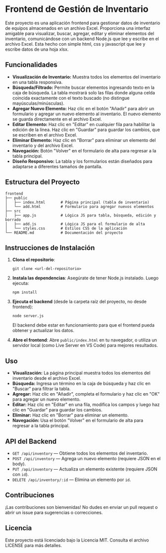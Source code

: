 # Frontend de Gestión de Inventario

Este proyecto es una aplicación frontend para gestionar datos de inventario de equipos almacenados en un archivo Excel. Proporciona una interfaz amigable para visualizar, buscar, agregar, editar y eliminar elementos del inventario, comunicándose con un backend Node.js que lee y escribe en el archivo Excel. Esta hecho con simple html, css y javascript que lee y escribe datos de una hoja xlsx.

## Funcionalidades

- **Visualización de Inventario:** Muestra todos los elementos del inventario en una tabla responsiva.
- **Búsqueda/Filtrado:** Permite buscar elementos ingresando texto en la caja de búsqueda. La tabla mostrará solo las filas donde alguna celda coincida exactamente con el texto buscado (no distingue mayúsculas/minúsculas).
- **Agregar Nuevo Elemento:** Haz clic en el botón "Añadir" para abrir un formulario y agregar un nuevo elemento al inventario. El nuevo elemento se guarda directamente en el archivo Excel.
- **Editar Elemento:** Haz clic en "Editar" en cualquier fila para habilitar la edición de la línea. Haz clic en "Guardar" para guardar los cambios, que se escriben en el archivo Excel.
- **Eliminar Elemento:** Haz clic en "Borrar" para eliminar un elemento del inventario y del archivo Excel.
- **Navegación:** Botón "Volver" en el formulario de alta para regresar a la tabla principal.
- **Diseño Responsivo:** La tabla y los formularios están diseñados para adaptarse a diferentes tamaños de pantalla.

## Estructura del Proyecto

```
frontend
├── public
│   ├── index.html       # Página principal (tabla de inventario)
│   └── add.html         # Formulario para agregar nuevos elementos
├── src
│   ├── app.js           # Lógica JS para tabla, búsqueda, edición y borrado
│   ├── add.js           # Lógica JS para el formulario de alta
│   └── styles.css       # Estilos CSS de la aplicación
└── README.md            # Documentación del proyecto
```

## Instrucciones de Instalación

1. **Clona el repositorio**:
   ```
   git clone <url-del-repositorio>
   ```

2. **Instala las dependencias**:
   Asegúrate de tener Node.js instalado. Luego ejecuta:
   ```
   npm install
   ```

3. **Ejecuta el backend** (desde la carpeta raíz del proyecto, no desde frontend):
   ```
   node server.js
   ```
   El backend debe estar en funcionamiento para que el frontend pueda obtener y actualizar los datos.

4. **Abre el frontend**:
   Abre `public/index.html` en tu navegador, o utiliza un servidor local (como Live Server en VS Code) para mejores resultados.

## Uso

- **Visualización:** La página principal muestra todos los elementos del inventario desde el archivo Excel.
- **Búsqueda:** Ingresa un término en la caja de búsqueda y haz clic en "Buscar" para filtrar la tabla.
- **Agregar:** Haz clic en "Añadir", completa el formulario y haz clic en "OK" para agregar un nuevo elemento.
- **Editar:** Haz clic en "Editar" en una fila, modifica los campos y luego haz clic en "Guardar" para guardar los cambios.
- **Eliminar:** Haz clic en "Borrar" para eliminar un elemento.
- **Navegación:** Usa el botón "Volver" en el formulario de alta para regresar a la tabla principal.

## API del Backend

- `GET /api/inventory` — Obtiene todos los elementos del inventario.
- `POST /api/inventory` — Agrega un nuevo elemento (requiere JSON en el body).
- `PUT /api/inventory` — Actualiza un elemento existente (requiere JSON con `id`).
- `DELETE /api/inventory/:id` — Elimina un elemento por `id`.

## Contribuciones

¡Las contribuciones son bienvenidas! No dudes en enviar un pull request o abrir un issue para sugerencias o correcciones.

## Licencia

Este proyecto está licenciado bajo la Licencia MIT. Consulta el archivo LICENSE para más detalles.
